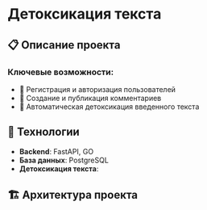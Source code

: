 # Детоксикация текста

## 📋 Описание проекта


### Ключевые возможности:

- 👥 Регистрация и авторизация пользователей
- 📝 Создание и публикация комментариев
- 📰 Автоматическая детоксикация введенного текста

## 🚀 Технологии

- **Backend**: FastAPI, GO
- **База данных**: PostgreSQL
- **Детоксикация текста**: 

## 🏗️ Архитектура проекта